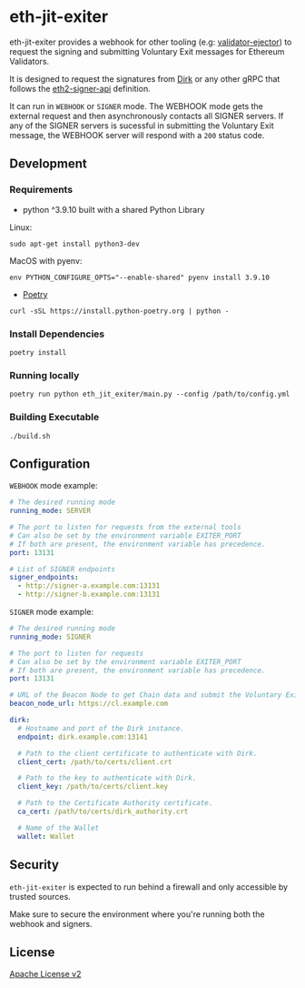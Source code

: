 # eth-jit-exiter

eth-jit-exiter provides a webhook for other tooling (e.g: [validator-ejector](https://github.com/lidofinance/validator-ejector)) to request the signing and submitting Voluntary Exit messages for Ethereum Validators.

It is designed to request the signatures from [Dirk](https://github.com/attestantio/dirk/) or any other gRPC that follows the [eth2-signer-api](https://github.com/wealdtech/eth2-signer-api) definition.

It can run in `WEBHOOK` or `SIGNER` mode. The WEBHOOK mode gets the external request and then asynchronously contacts all SIGNER servers. If any of the SIGNER servers is sucessful in submitting the Voluntary Exit message, the WEBHOOK server will respond with a `200` status code.

## Development

### Requirements

- python ^3.9.10 built with a shared Python Library

Linux:
```shell
sudo apt-get install python3-dev
```

MacOS with pyenv:
```shell
env PYTHON_CONFIGURE_OPTS="--enable-shared" pyenv install 3.9.10
```

- [Poetry](https://python-poetry.org/)

```shell
curl -sSL https://install.python-poetry.org | python -
```

### Install Dependencies

```shell
poetry install
```

### Running locally

```shell
poetry run python eth_jit_exiter/main.py --config /path/to/config.yml
```

### Building Executable

```shell
./build.sh
```

## Configuration

`WEBHOOK` mode example:

```yaml
# The desired running mode
running_mode: SERVER

# The port to listen for requests from the external tools
# Can also be set by the environment variable EXITER_PORT
# If both are present, the environment variable has precedence.
port: 13131

# List of SIGNER endpoints
signer_endpoints:
  - http://signer-a.example.com:13131
  - http://signer-b.example.com:13131
```

`SIGNER` mode example:

```yaml
# The desired running mode
running_mode: SIGNER

# The port to listen for requests
# Can also be set by the environment variable EXITER_PORT
# If both are present, the environment variable has precedence.
port: 13131

# URL of the Beacon Node to get Chain data and submit the Voluntary Exit message.
beacon_node_url: https://cl.example.com

dirk:
  # Hostname and port of the Dirk instance.
  endpoint: dirk.example.com:13141

  # Path to the client certificate to authenticate with Dirk.
  client_cert: /path/to/certs/client.crt

  # Path to the key to authenticate with Dirk.
  client_key: /path/to/certs/client.key

  # Path to the Certificate Authority certificate.
  ca_cert: /path/to/certs/dirk_authority.crt

  # Name of the Wallet
  wallet: Wallet
```

## Security

`eth-jit-exiter` is expected to run behind a firewall and only accessible by trusted sources.

Make sure to secure the environment where you're running both the webhook and signers.

## License

[Apache License v2](LICENSE)

